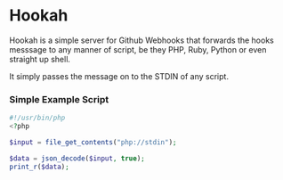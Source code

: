 # Hookah

Hookah is a simple server for Github Webhooks that forwards the hooks messsage to any manner of script, be they PHP, Ruby, Python or even straight up shell. 

It simply passes the message on to the STDIN of any script.

### Simple Example Script

```php
#!/usr/bin/php
<?php

$input = file_get_contents("php://stdin");

$data = json_decode($input, true);
print_r($data);

```

